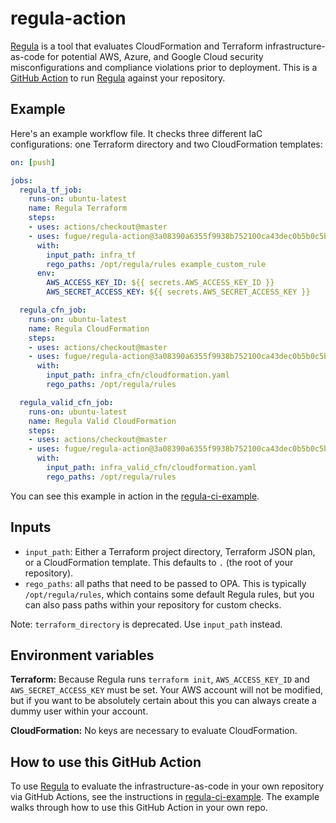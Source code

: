 # regula-action

[Regula] is a tool that evaluates CloudFormation and Terraform infrastructure-as-code for potential AWS, Azure, and Google Cloud security misconfigurations and compliance violations prior to deployment. This is a [GitHub Action] to run [Regula] against your repository.

## Example

Here's an example workflow file.  It checks three different IaC configurations: one Terraform directory and two CloudFormation templates:

```yaml
on: [push]

jobs:
  regula_tf_job:
    runs-on: ubuntu-latest
    name: Regula Terraform
    steps:
    - uses: actions/checkout@master
    - uses: fugue/regula-action@3a08390a6355f9938b752100ca43dec0b5b0c5b6
      with:
        input_path: infra_tf
        rego_paths: /opt/regula/rules example_custom_rule
      env:
        AWS_ACCESS_KEY_ID: ${{ secrets.AWS_ACCESS_KEY_ID }}
        AWS_SECRET_ACCESS_KEY: ${{ secrets.AWS_SECRET_ACCESS_KEY }}

  regula_cfn_job:
    runs-on: ubuntu-latest
    name: Regula CloudFormation
    steps:
    - uses: actions/checkout@master
    - uses: fugue/regula-action@3a08390a6355f9938b752100ca43dec0b5b0c5b6
      with:
        input_path: infra_cfn/cloudformation.yaml
        rego_paths: /opt/regula/rules

  regula_valid_cfn_job:
    runs-on: ubuntu-latest
    name: Regula Valid CloudFormation
    steps:
    - uses: actions/checkout@master
    - uses: fugue/regula-action@3a08390a6355f9938b752100ca43dec0b5b0c5b6
      with:
        input_path: infra_valid_cfn/cloudformation.yaml
        rego_paths: /opt/regula/rules
```

You can see this example in action in the
[regula-ci-example](https://github.com/fugue/regula-ci-example).

## Inputs

-   `input_path`: Either a Terraform project directory, Terraform JSON plan, or a CloudFormation template.
    This defaults to `.` (the root of your repository).
-   `rego_paths`: all paths that need to be passed to OPA.  This is typically
    `/opt/regula/rules`, which contains some default Regula rules, but you can
    also pass paths within your repository for custom checks.

Note: `terraform_directory` is deprecated. Use `input_path` instead.

## Environment variables

**Terraform:** Because Regula runs `terraform init`, `AWS_ACCESS_KEY_ID` and
`AWS_SECRET_ACCESS_KEY` must be set. Your AWS account will not be modified, but
if you want to be absolutely certain about this you can always create a dummy
user within your account.

**CloudFormation:** No keys are necessary to evaluate CloudFormation.

[GitHub Action]: https://github.com/features/actions
[Regula]: https://github.com/fugue/regula

## How to use this GitHub Action

To use [Regula] to evaluate the infrastructure-as-code in your own repository via GitHub Actions, see the instructions in [regula-ci-example](https://github.com/fugue/regula-ci-example). The example walks through how to use this GitHub Action in your own repo.
